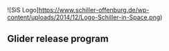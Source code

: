 ![SiS Logo]https://www.schiller-offenburg.de/wp-content/uploads/2014/12/Logo-Schiller-in-Space.png)
## Glider release program
